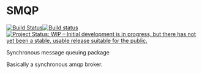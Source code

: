 SMQP
====

[![Build Status](https://travis-ci.org/paed01/smqp.svg?branch=master)](https://travis-ci.org/paed01/smqp)[![Build status](https://ci.appveyor.com/api/projects/status/8dy3yrde5pe8mk6m/branch/master?svg=true)](https://ci.appveyor.com/project/paed01/smqp/branch/master)[![Project Status: WIP – Initial development is in progress, but there has not yet been a stable, usable release suitable for the public.](http://www.repostatus.org/badges/latest/wip.svg)](http://www.repostatus.org/#wip)

Synchronous message queuing package

Basically a synchronous amqp broker.
